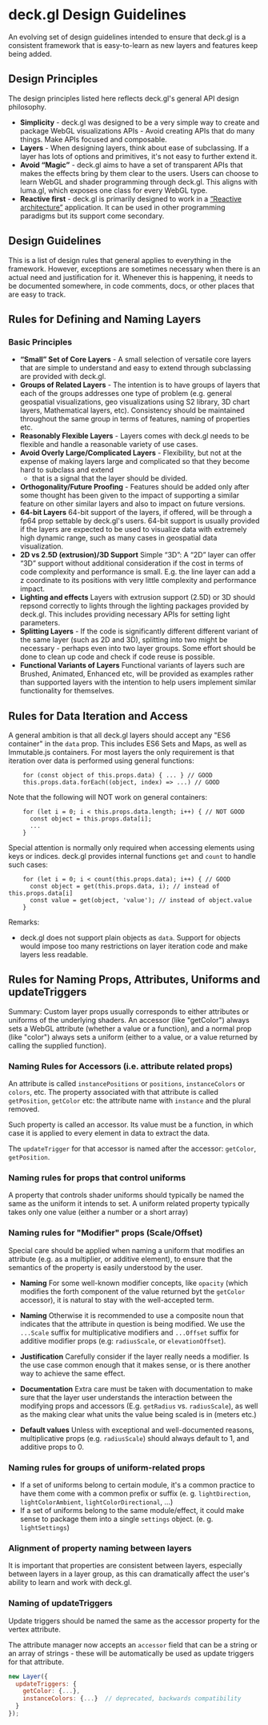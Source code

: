 # deck.gl Design Guidelines

An evolving set of design guidelines intended to ensure that deck.gl is
a consistent framework that is easy-to-learn as new layers and features keep
 being added.

## Design Principles
The design principles listed here reflects deck.gl's general API design
philosophy.

* **Simplicity** - deck.gl was designed to be a very simple way to create
  and package WebGL visualizations APIs - Avoid creating APIs that do many
  things. Make APIs focused and composable.
* **Layers** - When designing layers, think about ease of subclassing.
  If a layer has lots of options and primitives, it's not easy to further
  extend it.
* **Avoid “Magic”** - deck.gl aims to have a set of transparent APIs that
  makes the effects bring by them clear to the users.
  Users can choose to learn WebGL and shader programming through deck.gl.
  This aligns with luma.gl, which exposes one class for every WebGL
  type.
* **Reactive first** - deck.gl is primarily designed to work in a
  [“Reactive architecture”](https://en.wikipedia.org/wiki/Reactive_programming)
  application. It can be used in other programming paradigms but its support
  come secondary.

## Design Guidelines

This is a list of design rules that general applies to everything in the framework.
However, exceptions are sometimes necessary when there is an actual need and justification
for it. Whenever this is happening, it needs to be documented somewhere, in code comments,
docs, or other places that are easy to track.

## Rules for Defining and Naming Layers

### Basic Principles

* **“Small” Set of Core Layers** - A small selection of versatile core layers
  that are simple to understand and easy to extend through subclassing are provided
  with deck.gl.
* **Groups of Related Layers** - The intention is to have groups of layers that
  each of the groups addresses one type of problem (e.g. general geospatial visualizations,
  geo visualizations using S2 library, 3D chart layers, Mathematical layers, etc).
  Consistency should be maintained throughout the same group in terms of features,
  naming of properties etc.
* **Reasonably Flexible Layers** - Layers comes with deck.gl needs to be flexible
  and handle a reasonable variety of use cases.
* **Avoid Overly Large/Complicated Layers** - Flexibility, but not at the expense of
  making layers large and complicated so that they become hard to subclass and extend
   - that is a signal that the layer should be divided.
* **Orthogonality/Future Proofing** - Features should be added only after some
  thought has been given to the impact of supporting a similar feature on
  other similar layers and also to impact on future versions.
* **64-bit Layers**
  64-bit support of the layers, if offered, will be through a fp64 prop settable by
  deck.gl's users. 64-bit support is usually provided if the layers are
  expected to be used to visualize data with extremely high dynamic range, such as
  many cases in geospatial data visualization.
* **2D vs 2.5D (extrusion)/3D Support**
  Simple “3D”: A “2D” layer can offer “3D” support without additional
  consideration if the cost in terms of code complexity and performance
  is small. E.g. the line layer can add a z coordinate to its positions
  with very little complexity and performance impact.
* **Lighting and effects**
  Layers with extrusion support (2.5D) or 3D should repsond correctly to lights through
  the lighting packages provided by deck.gl. This includes providing necessary APIs for
  setting light parameters.
* **Splitting Layers** - If the code is significantly different different variant of the
  same layer (such as 2D and 3D), splitting into two might be necessary - perhaps even
  into two layer groups. Some effort should be done to clean up code and check if code
  reuse is possible.
* **Functional Variants of Layers**
  Functional variants of layers such are Brushed, Animated, Enhanced etc, will be provided
  as examples rather than supported layers with the intention to help users implement similar
  functionality for themselves.

## Rules for Data Iteration and Access

A general ambition is that all deck.gl layers should accept any "ES6 container"
in the `data` prop. This includes ES6 Sets and Maps, as well as Immutable.js
containers. For most layers the only requirement is that iteration
over data is performed using general functions:
```
    for (const object of this.props.data) { ... } // GOOD
    this.props.data.forEach((object, index) => ...) // GOOD
```
Note that the following will NOT work on general containers:
```
    for (let i = 0; i < this.props.data.length; i++) { // NOT GOOD
      const object = this.props.data[i];
      ...
    }
```
Special attention is normally only required when accessing elements using
keys or indices. deck.gl provides internal functions `get` and `count` to
handle such cases:
```
    for (let i = 0; i < count(this.props.data); i++) { // GOOD
      const object = get(this.props.data, i); // instead of this.props.data[i]
      const value = get(object, 'value'); // instead of object.value
    }
```
Remarks:
* deck.gl does not support plain objects as `data`. Support for objects would
  impose too many restrictions on layer iteration code and make layers less
  readable.

## Rules for Naming Props, Attributes, Uniforms and updateTriggers

Summary: Custom layer props usually corresponds to either attributes or uniforms
of the underlying shaders.
An accessor (like "getColor") always sets a WebGL attribute (whether a value
or a function), and a normal prop (like "color") always sets a uniform
(either to a value, or a value returned by calling the supplied function).

### Naming Rules for Accessors (i.e. attribute related props)

An attribute is called `instancePositions` or `positions`, `instanceColors` or
`colors`, etc.
The property associated with that attribute is called `getPosition`, `getColor` etc:
the attribute name with `instance` and the plural removed.

Such property is called an accessor. Its value must be a function, in which
case it is applied to every element in data to extract the data.

The `updateTrigger` for that accessor is named after the accessor:
`getColor`, `getPosition`.

### Naming rules for props that control uniforms

A property that controls shader uniforms should typically be named the same as the uniform
it intends to set.
A uniform related property typically takes only one value (either a number or a short array)

### Naming rules for "Modifier" props (Scale/Offset)

Special care should be applied when naming a uniform that modifies an
attribute (e.g. as a multiplier, or additive element), to ensure that
the semantics of the property is easily understood by the user.

* **Naming** For some well-known modifier concepts, like `opacity`
(which modifies the forth component of the value returned byt the `getColor` accessor),
it is natural to stay with the well-accepted term.

* **Naming** Otherwise it is recommended to use a composite noun that
  indicates that the attribute in question is being modified. We use the
  `...Scale` suffix for multiplicative modifiers and `...Offset` suffix
  for additive modifier props (e.g: `radiusScale`, or `elevationOffset`).

* **Justification** Carefully consider if the layer really needs a modifier.
  Is the use case common enough that it makes sense, or is there another way
  to achieve the same effect.

* **Documentation** Extra care must be taken with documentation to make
  sure that the layer user understands the interaction between the modifying
  props and accessors (E.g. `getRadius` vs. `radiusScale`), as well as the
  making clear what units the value being scaled is in (meters etc.)

* **Default values** Unless with exceptional and well-documented reasons,
multiplicative props (e.g. `radiusScale`) should always default to 1,
and additive props to 0.

### Naming rules for groups of uniform-related props

* If a set of uniforms belong to certain module, it's a common practice to have them
  come with a common prefix or suffix (e. g. `lightDirection`, `lightColorAmbient`,
  `lightColorDirectional`, …)
* If a set of uniforms belong to the same module/effect, it could make sense to
  package them into a single `settings` object. (e. g. `lightSettings`)

### Alignment of property naming between layers

It is important that properties are consistent between layers, especially between
layers in a layer group, as this can dramatically affect the user's ability to learn
and work with deck.gl.

### Naming of updateTriggers

Update triggers should be named the same as the accessor property
for the vertex attribute.

The attribute manager now accepts an `accessor` field that can be a string
or an array of strings - these will be automatically be used as update triggers
for that attribute.

```js
new Layer({
  updateTriggers: {
    getColor: {...},
    instanceColors: {...}  // deprecated, backwards compatibility
  }
});
```
